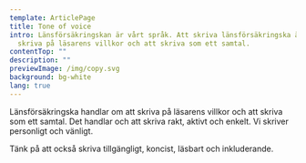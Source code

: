 ```yaml
---
template: ArticlePage
title: Tone of voice
intro: Länsförsäkringskan är vårt språk. Att skriva länsförsäkringska är att
  skriva på läsarens villkor och att skriva som ett samtal.
contentTop: ""
description: ""
previewImage: /img/copy.svg
background: bg-white
lang: true
---
```

Länsförsäkringska handlar om att skriva på läsarens villkor och att skriva som ett samtal. Det handlar och att skriva rakt, aktivt och enkelt. Vi skriver personligt och vänligt.

Tänk på att också skriva tillgängligt, koncist, läsbart och inkluderande.